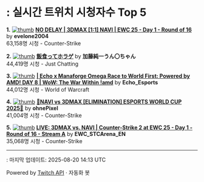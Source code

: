 # : 실시간 트위치 시청자수 Top 5

**1.** [![thumb](https://static-cdn.jtvnw.net/previews-ttv/live_user_evelone2004-320x180.jpg)](https://twitch.tv/evelone2004)
**[NO DELAY | 3DMAX [1:1] NAVI | EWC 25 - Day 1 - Round of 16](https://twitch.tv/evelone2004)** by **evelone2004**<br>63,158명 시청  - Counter-Strike

**2.** [![thumb](https://static-cdn.jtvnw.net/previews-ttv/live_user_kato_junichi0817-320x180.jpg)](https://twitch.tv/加藤純一うん〇ちゃん)
**[飯食ってホラゲ](https://twitch.tv/加藤純一うん〇ちゃん)** by **加藤純一うん〇ちゃん**<br>44,419명 시청  - Just Chatting

**3.** [![thumb](https://static-cdn.jtvnw.net/previews-ttv/live_user_echo_esports-320x180.jpg)](https://twitch.tv/Echo_Esports)
**[| Echo x Manaforge Omega Race to World First: Powered by AMD!  DAY 8 | WoW: The War Within !amd](https://twitch.tv/Echo_Esports)** by **Echo_Esports**<br>44,012명 시청  - World of Warcraft

**4.** [![thumb](https://static-cdn.jtvnw.net/previews-ttv/live_user_ohnepixel-320x180.jpg)](https://twitch.tv/ohnePixel)
**[🔴NAVI vs 3DMAX [ELIMINATION] ESPORTS WORLD CUP 2025🔴](https://twitch.tv/ohnePixel)** by **ohnePixel**<br>41,004명 시청  - Counter-Strike

**5.** [![thumb](https://static-cdn.jtvnw.net/previews-ttv/live_user_ewc_stcarena_en-320x180.jpg)](https://twitch.tv/EWC_STCArena_EN)
**[LIVE: 3DMAX vs. NAVI | Counter-Strike 2 at EWC 25 - Day 1 - Round of 16 - Stream A](https://twitch.tv/EWC_STCArena_EN)** by **EWC_STCArena_EN**<br>35,068명 시청  - Counter-Strike


---
: 마지막 업데이트: 2025-08-20 14:13 UTC

Powered by [Twitch API](https://dev.twitch.tv/docs/api/reference) · 자동화 봇